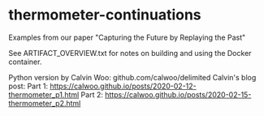 # thermometer-continuations
Examples from our paper "Capturing the Future by Replaying the Past"

See ARTIFACT_OVERVIEW.txt for notes on building and using the Docker container.


Python version by Calvin Woo: github.com/calwoo/delimited
Calvin's blog post: 
Part 1: https://calwoo.github.io/posts/2020-02-12-thermometer_p1.html
Part 2:  https://calwoo.github.io/posts/2020-02-15-thermometer_p2.html
